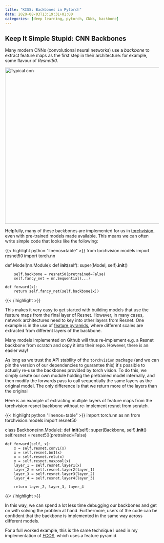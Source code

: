```yaml
---
title: "KISS: Backbones in Pytorch"
date: 2020-08-03T13:19:31+01:00
categories: [deep learning, pytorch, CNNs, backbone]
---
```


## Keep It Simple Stupid: CNN Backbones

Many modern CNNs (convolutional neural networks) use a _backbone_ to extract feature maps as the first step in their architecture: for example, some flavour of _Resnet50_.

<a title="Aphex34 / CC BY-SA (https://creativecommons.org/licenses/by-sa/4.0)" href="https://commons.wikimedia.org/wiki/File:Typical_cnn.png"><img width="512" alt="Typical cnn" src="https://upload.wikimedia.org/wikipedia/commons/thumb/6/63/Typical_cnn.png/512px-Typical_cnn.png"></a>

Helpfully, many of these backbones are implemented for us in [torchvision](https://pytorch.org/docs/stable/torchvision/models.html), even with pre-trained models made available. This means we can often write simple code that looks like the following:

{{< highlight python "linenos=table" >}}
from torchvision.models import resnet50
import torch.nn

def Model(nn.Module):
    def __init__(self):
        super(Model, self).__init__()

        self.backbone = resnet50(pretrained=False)
        self.fancy_net = nn.Sequential(...)
    
    def forward(x):
        return self.fancy_net(self.backbone(x))
{{< / highlight >}}

This makes it very easy to get started with building models that use the feature maps from the final layer of Resnet. However, in many cases, network architectures need to key into other layers from Resnet.
One example is in the use of [feature pyramids](https://arxiv.org/abs/1612.03144), where different scales are extracted from different layers of the backbone.

Many models implemented on Github will thus re-implement e.g. a Resnet backbone from scratch and copy it into their repo. However, there is an easier way!

As long as we trust the API stability of the `torchvision` package (and we can pin the version of our dependencies to guarantee this) it's possible to actually re-use the backbones provided by torch vision.
To do this, we simply create our own module holding the pretrained model internally, and then modify the forwards pass to call sequentially the same layers as the original model. The only difference is that we return more of the layers than the original

Here is an example of extracting multiple layers of feature maps from the torchvision resnet backbone without re-implement resnet from scratch.

{{< highlight python "linenos=table" >}}
import torch.nn as nn
from torchvision.models import resnet50


class Backbone(nn.Module):
    def __init__(self):
        super(Backbone, self).__init__()
        self.resnet = resnet50(pretrained=False)

    def forward(self, x):
        x = self.resnet.conv1(x)
        x = self.resnet.bn1(x)
        x = self.resnet.relu(x)
        x = self.resnet.maxpool(x)
        layer_1 = self.resnet.layer1(x)
        layer_2 = self.resnet.layer2(layer_1)
        layer_3 = self.resnet.layer3(layer_2)
        layer_4 = self.resnet.layer4(layer_3)

        return layer_2, layer_3, layer_4
{{< / highlight >}}

In this way, we can spend a lot less time debugging our backbones and get on with solving the problem at hand. Furthermore, users of the code can be confident that the backbone is implemented in the same way across different models.

For a full worked example, this is the same technique I used in my implementation of [FCOS](https://github.com/rosshemsley/fcos), which uses a feature pyramid.

